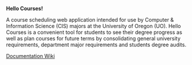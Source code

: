 <b>Hello Courses! </b>

A course scheduling web application intended for use by Computer & Information Science (CIS) majors at the University of Oregon (UO). Hello Courses is a convenient tool for students to see their degree progress as well as plan courses for future terms by consolidating general university requirements, department major requirements and students degree audits.

<a href="https://www.assembla.com/spaces/cis422w14_team4/wiki/Project_2">Documentation Wiki</a>
